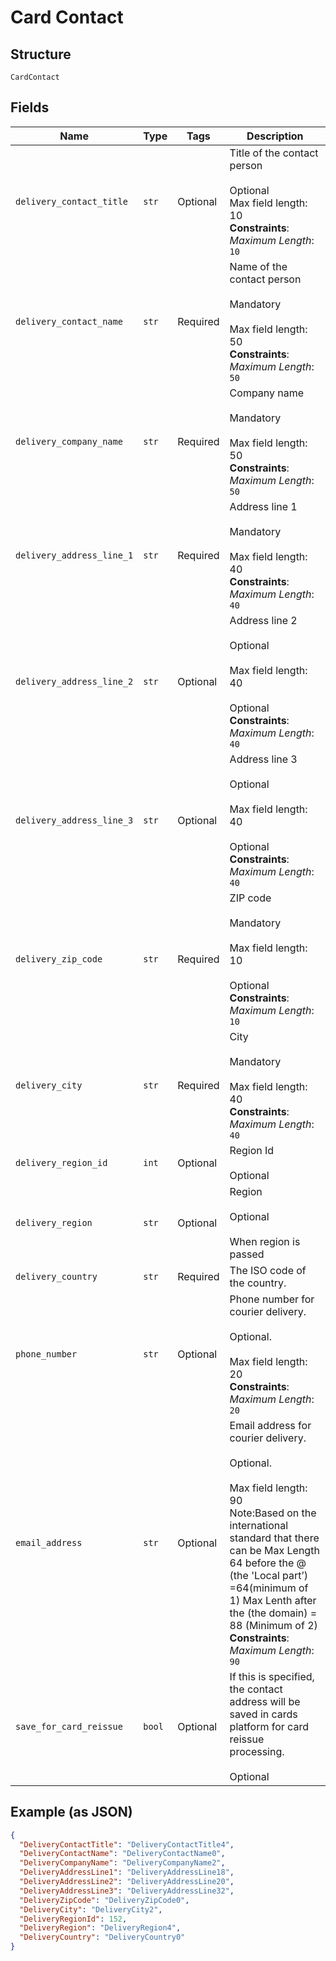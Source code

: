 
# Card Contact

## Structure

`CardContact`

## Fields

| Name | Type | Tags | Description |
|  --- | --- | --- | --- |
| `delivery_contact_title` | `str` | Optional | Title of the contact person <br /><br>Optional<br>Max field length: 10<br>**Constraints**: *Maximum Length*: `10` |
| `delivery_contact_name` | `str` | Required | Name of the contact person <br /><br>Mandatory  <br /><br>Max field length: 50<br>**Constraints**: *Maximum Length*: `50` |
| `delivery_company_name` | `str` | Required | Company name <br /><br>Mandatory  <br /><br>Max field length: 50<br>**Constraints**: *Maximum Length*: `50` |
| `delivery_address_line_1` | `str` | Required | Address line 1 <br /><br>Mandatory<br /><br>Max field length: 40<br>**Constraints**: *Maximum Length*: `40` |
| `delivery_address_line_2` | `str` | Optional | Address line 2 <br /><br>Optional <br /><br>Max field length: 40  <br /><br>Optional<br>**Constraints**: *Maximum Length*: `40` |
| `delivery_address_line_3` | `str` | Optional | Address line 3 <br /><br>Optional <br /><br>Max field length: 40  <br /><br>Optional<br>**Constraints**: *Maximum Length*: `40` |
| `delivery_zip_code` | `str` | Required | ZIP code <br /><br>Mandatory  <br /><br>Max field length: 10  <br /><br>Optional<br>**Constraints**: *Maximum Length*: `10` |
| `delivery_city` | `str` | Required | City  <br /><br>Mandatory  <br /><br>Max field length: 40<br>**Constraints**: *Maximum Length*: `40` |
| `delivery_region_id` | `int` | Optional | Region Id  <br /><br>Optional |
| `delivery_region` | `str` | Optional | Region  <br /><br>Optional<br /><br>When region is passed |
| `delivery_country` | `str` | Required | The ISO code of the country.<br /> |
| `phone_number` | `str` | Optional | Phone number for courier delivery.<br /><br>Optional.<br /><br>Max field length: 20<br>**Constraints**: *Maximum Length*: `20` |
| `email_address` | `str` | Optional | Email address for courier delivery.<br /><br>Optional.<br /><br>Max field length: 90 <br/>Note:Based on the international standard that there can be Max Length 64 before the @ (the 'Local part’) =64(minimum of 1) Max Lenth after the (the domain) = 88 (Minimum of 2)<br>**Constraints**: *Maximum Length*: `90` |
| `save_for_card_reissue` | `bool` | Optional | If this is specified, the contact address will be saved in cards platform for card reissue processing.<br /><br>Optional |

## Example (as JSON)

```json
{
  "DeliveryContactTitle": "DeliveryContactTitle4",
  "DeliveryContactName": "DeliveryContactName0",
  "DeliveryCompanyName": "DeliveryCompanyName2",
  "DeliveryAddressLine1": "DeliveryAddressLine18",
  "DeliveryAddressLine2": "DeliveryAddressLine20",
  "DeliveryAddressLine3": "DeliveryAddressLine32",
  "DeliveryZipCode": "DeliveryZipCode0",
  "DeliveryCity": "DeliveryCity2",
  "DeliveryRegionId": 152,
  "DeliveryRegion": "DeliveryRegion4",
  "DeliveryCountry": "DeliveryCountry0"
}
```

